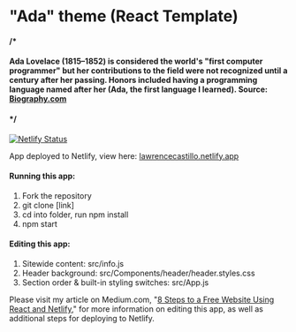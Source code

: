 # "Ada" theme (React Template)

#### /*
#### Ada Lovelace (1815–1852) is considered the world's "first computer programmer" but her contributions to the field were not recognized until a century after her passing. Honors included having a programming language named after her (Ada, the first language I learned). Source: [Biography.com](https://www.biography.com/scholar/ada-lovelace)
#### */

[![Netlify Status](https://api.netlify.com/api/v1/badges/42e520fe-9d83-470c-8b40-10060adec0e6/deploy-status)](https://app.netlify.com/sites/lawrencecastillo/deploys)

App deployed to Netlify, view here: [lawrencecastillo.netlify.app](https://lawrencecastillo.netlify.app/)

#### Running this app:
1. Fork the repository
2. git clone [link]
3. cd into folder, run npm install
4. npm start

#### Editing this app:
1. Sitewide content: src/info.js
2. Header background: src/Components/header/header.styles.css
3. Section order & built-in styling switches: src/App.js

Please visit my article on Medium.com, "[8 Steps to a Free Website Using React and Netlify](https://medium.com/@lawrence.g.castillo/8-steps-to-a-free-website-using-react-and-netlify-5e2149ede464)," for more information on editing this app, as well as additional steps for deploying to Netlify.
